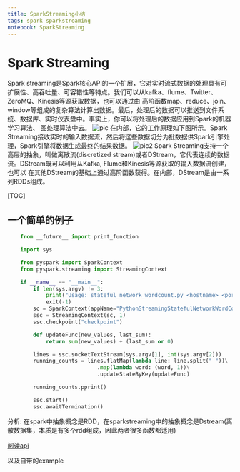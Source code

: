 ```yaml
---
title: SparkStreaming小结
tags: spark sparkstreaming
notebook: SparkStreaming
---
```


# Spark Streaming

Spark streaming是Spark核心API的一个扩展，它对实时流式数据的处理具有可扩展性、高吞吐量、可容错性等特点。我们可以从kafka、flume、Twitter、 ZeroMQ、Kinesis等源获取数据，也可以通过由 高阶函数map、reduce、join、window等组成的复杂算法计算出数据。最后，处理后的数据可以推送到文件系统、数据库、实时仪表盘中。事实上，你可以将处理后的数据应用到Spark的机器学习算法、 图处理算法中去。
![pic](https://aiyanbo.gitbooks.io/spark-programming-guide-zh-cn/content/img/streaming-arch.png)
在内部，它的工作原理如下图所示。Spark Streaming接收实时的输入数据流，然后将这些数据切分为批数据供Spark引擎处理，Spark引擎将数据生成最终的结果数据。
![pic2](https://aiyanbo.gitbooks.io/spark-programming-guide-zh-cn/content/img/streaming-flow.png)
Spark Streaming支持一个高层的抽象，叫做离散流(discretized stream)或者DStream，它代表连续的数据流。DStream既可以利用从Kafka, Flume和Kinesis等源获取的输入数据流创建，也可以 在其他DStream的基础上通过高阶函数获得。在内部，DStream是由一系列RDDs组成。

[TOC]

## 一个简单的例子

``` python
    from __future__ import print_function

    import sys

    from pyspark import SparkContext
    from pyspark.streaming import StreamingContext

    if __name__ == "__main__":
        if len(sys.argv) != 3:
            print("Usage: stateful_network_wordcount.py <hostname> <port>", file=sys.stderr)
            exit(-1)
        sc = SparkContext(appName="PythonStreamingStatefulNetworkWordCount")
        ssc = StreamingContext(sc, 1)
        ssc.checkpoint("checkpoint")

        def updateFunc(new_values, last_sum):
            return sum(new_values) + (last_sum or 0)

        lines = ssc.socketTextStream(sys.argv[1], int(sys.argv[2]))
        running_counts = lines.flatMap(lambda line: line.split(" "))\
                            .map(lambda word: (word, 1))\
                            .updateStateByKey(updateFunc)

        running_counts.pprint()

        ssc.start()
        ssc.awaitTermination()
```
分析: 在spark中抽象概念是RDD，在sparkstreaming中的抽象概念是Dstream(离散数据集，本质是有多个rdd组成，因此两者很多函数都适用)

[阅读api](https://spark.apache.org/docs/1.6.1/api/python/pyspark.streaming.html)

以及自带的example
